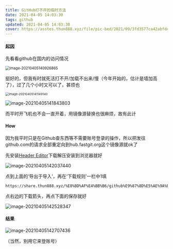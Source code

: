 ```yaml
---
title: GitHub打不开的临时方法
date: 2021-04-05 14:03:30
tags: github
updated: 2021-04-05 14:03:30
cover: https://asstes.thun888.xyz/file/pic-bed/2021/09/3fd3577ca42abfde03a02b7e02eb5649.webp
---
```


#### 起因

先看看github在国内的访问情况

<img src="https://raw.thun888.xyz/thun888/tuku@master/img/image-20210405140926865.png" alt="image-20210405140926865" style="zoom:80%;" />

挺好的，但我有时就死活打不开/加载不出来/慢（今年开始的，估计是墙加高了），过了几个小时又可以了，甚烦也

<img src="https://raw.thun888.xyz/thun888/tuku@master/img/image-20210405141149140.png" alt="image-20210405141149140" style="zoom:67%;" />

![image-20210405141843803](https://raw.thun888.xyz/thun888/tuku@master/img/image-20210405141843803.png)

而平时开飞机也不会一直开着，用镜像源替换也很麻烦，故有此计

#### How

因为我平时只是在Github查东西等不需要账号登录的操作，所以把发往github.com的请求全部重定向到hub.fastgit.org这个镜像源就ok了

先安装[Header Editor](https://share.thun888.xyz/%E8%BD%AF%E4%BB%B6/HeaderEditor.zip)下载解压安装到浏览器就好

![image-20210405142037440](https://raw.thun888.xyz/thun888/tuku@master/img/image-20210405142037440.png)

点到上面的‘导出于导入’，再在‘下载规则’一栏中1填

```url
https://share.thun888.xyz/%E8%BD%AF%E4%BB%B6/github%E9%87%8D%E5%AE%9A%E5%90%91.json
```

点右边的下载箭头，再点下面的保存就好

![image-20210405142528347](https://raw.thun888.xyz/thun888/tuku@master/img/image-20210405142528347.png)

#### 结果

![image-20210405142707436](https://raw.thun888.xyz/thun888/tuku@master/img/image-20210405142707436.png)

（当然，别用它来登账号）